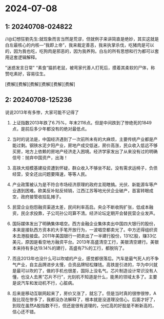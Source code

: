# 2024-07-08

## 1: 20240708-024822

//@幻想狂劉先生:就现象而言当然是荒谬，但就例子来讲简直是绝妙，其实这就是白左最核心的内核—“我即上帝”，我来裁定善恶，我来执掌杀伐，吃猪肉是可以的，因为我也吃，吃狗肉是邪恶的，因为我养狗。白左的所有思想和行为都可以套用这套逻辑解释。

"迷惑发言日常" “素食”猫抓老鼠，被弯家代善人打死后，摸着其柔软的尸体，称赞吃素好，容易往生。

[费解][费解][费解][费解][费解][费解]

## 2: 20240708-125236

说说2013年有多惨，大家可能不记得了

1. 上证指数2013年跌了6.75%，年末2116点。但是中间跌到了惨绝死的1849点，是前后多少年都没有的绝对最低点。

2. 当时的说法是，中国经济遇到了一次前所未有的大麻烦，主要传统产业都是产能过剩。钢铁水泥夕阳产业，房地产成交低迷，房价高涨，民众收入低远不够买房，地方上依赖的房地产经济走入困境。经济学家发出了从来没有过的明确信号：抛弃中国资产，出海！

3. 高铁大规模基建投资遭到怀疑，群众收入不够坐不起，没有需求运椅子，负债经营，安全还出问题要降速，等等人民。

4. 产业政策被认为是不符合市场经济原理的政府主观瞎搞。光伏、新能源车等产业遇到困难。欧美反补贴反倾销，江西江苏等地光伏企业破产，首富转眼成空，政府接管收拾乱摊子。

5. 民营企业抱怨融资渠道太差，民间利率高启。央企不断收购扩张，低成本融资，民企求投靠，子公司孙公司算不清。经济论坛定期开会替民营企业发声。

6. 国际媒体发出了明确集体唱空。西方金融企业集体卖出中国四大银行的股份，本来是接轨西方资本的大手笔开放行为，一波唱空都卖光了。中方还得组织资本去港股接盘。2011年美国银行一把卖出了一半建行股份，131亿股，赚33亿美元，原因是看空地方融资平台。2013年高盛清空工行，美银清空建行。美银本来持有多达19.14%的建行，高盛有7%的工行，都脱钩了。

7. 而且2013年也没什么可以吹嘘的产业，感觉都很落后。汽车是最气死人的不争气产业，自主品牌进步太慢，合资品牌轻松赚钱。高铁是引进的，华为中兴就是最可以吹的了，做的手机也很差，国际上没名气。芯片制造设计常识没有人懂，也没人去黑“芯片不行”，光刻机不知道是什么，能黑的领域太多了。主要是说汽车和发动机不行，心脏病。

8. 后来是移动互联网起来了，房价又涨了，就忘了。但是当时真的很惨很惨，A股比现在惨多了，我都没办法解释了，根本就是没道理没信心。后面才好了，到现在虽然A股指数不行，但还是很有道理的，分红高的好股是不断新高的，信心还不错。

